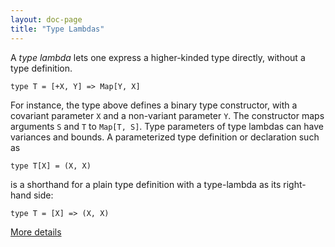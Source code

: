 ```yaml
---
layout: doc-page
title: "Type Lambdas"
---
```


A _type lambda_ lets one express a higher-kinded type directly, without
a type definition.

    type T = [+X, Y] => Map[Y, X]

For instance, the type above defines a binary type constructor, with a
covariant parameter `X` and a non-variant parameter `Y`. The
constructor maps arguments `S` and `T` to `Map[T, S]`. Type parameters
of type lambdas can have variances and bounds. A parameterized type
definition or declaration such as

    type T[X] = (X, X)

is a shorthand for a plain type definition with a type-lambda as its
right-hand side:

    type T = [X] => (X, X)

[More details](./type-lambdas-spec.html)